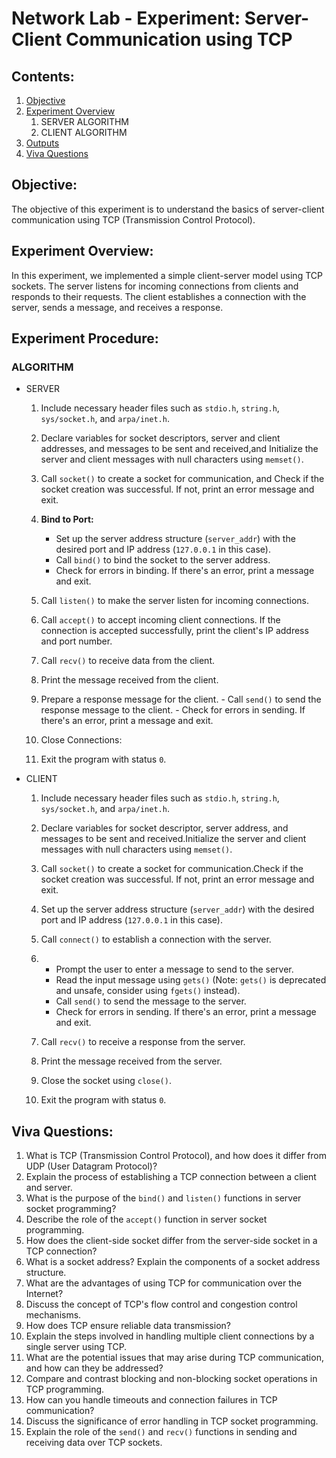 # Network Lab - Experiment: Server-Client Communication using TCP

## Contents:
1. [Objective](https://github.com/Xrg360/networkLabS6/blob/master/exp1-TCP/README.md#objective)
2. [Experiment Overview](https://github.com/Xrg360/networkLabS6/tree/master/exp1-TCP#experiment-overview)
   1. SERVER ALGORITHM
   2. CLIENT ALGORITHM
3. [Outputs](https://github.com/Xrg360/networkLabS6/blob/master/exp1-TCP/outputs.md)
4. [Viva Questions](https://github.com/Xrg360/networkLabS6/tree/master/exp1-TCP#viva-questions)


## Objective:
The objective of this experiment is to understand the basics of server-client communication using TCP (Transmission Control Protocol).

## Experiment Overview:
In this experiment, we implemented a simple client-server model using TCP sockets. The server listens for incoming connections from clients and responds to their requests. The client establishes a connection with the server, sends a message, and receives a response.

## Experiment Procedure:
### ALGORITHM

   - SERVER
      1. Include necessary header files such as `stdio.h`, `string.h`, `sys/socket.h`, and `arpa/inet.h`.
   
      2. Declare variables for socket descriptors, server and client addresses, and messages to be sent and received,and Initialize the server and client messages with null characters using `memset()`.
      
      3. Call `socket()` to create a socket for communication, and Check if the socket creation was successful. If not, print an error message and exit.
      
      4. **Bind to Port:**
         - Set up the server address structure (`server_addr`) with the desired port and IP address (`127.0.0.1` in this case).
         - Call `bind()` to bind the socket to the server address.
         - Check for errors in binding. If there's an error, print a message and exit.
      
      5. Call `listen()` to make the server listen for incoming connections.
      
      6. Call `accept()` to accept incoming client connections. If the connection is accepted successfully, print the client's IP address and port number.
      
      7.  Call `recv()` to receive data from the client.
      
      8.  Print the message received from the client.
      
      9.  Prepare a response message for the client.
         - Call `send()` to send the response message to the client.
         - Check for errors in sending. If there's an error, print a message and exit.
      
      10. Close Connections:
      
      11.  Exit the program with status `0`.
   
   - CLIENT
      1.  Include necessary header files such as `stdio.h`, `string.h`, `sys/socket.h`, and `arpa/inet.h`.
      
      2. Declare variables for socket descriptor, server address, and messages to be sent and received.Initialize the server and client messages with null characters using `memset()`.
      
      3. Call `socket()` to create a socket for communication.Check if the socket creation was successful. If not, print an error message and exit.
      
      4. Set up the server address structure (`server_addr`) with the desired port and IP address (`127.0.0.1` in this case).
      
      5. Call `connect()` to establish a connection with the server.
      
      6. - Prompt the user to enter a message to send to the server.
         - Read the input message using `gets()` (Note: `gets()` is deprecated and unsafe, consider using `fgets()` instead).
         - Call `send()` to send the message to the server.
         - Check for errors in sending. If there's an error, print a message and exit.
      
      7. Call `recv()` to receive a response from the server.
      
      8. Print the message received from the server.
      
      9. Close the socket using `close()`.
      
      10. Exit the program with status `0`.



## Viva Questions:
1. What is TCP (Transmission Control Protocol), and how does it differ from UDP (User Datagram Protocol)?
2. Explain the process of establishing a TCP connection between a client and server.
3. What is the purpose of the `bind()` and `listen()` functions in server socket programming?
4. Describe the role of the `accept()` function in server socket programming.
5. How does the client-side socket differ from the server-side socket in a TCP connection?
6. What is a socket address? Explain the components of a socket address structure.
7. What are the advantages of using TCP for communication over the Internet?
8. Discuss the concept of TCP's flow control and congestion control mechanisms.
9. How does TCP ensure reliable data transmission?
10. Explain the steps involved in handling multiple client connections by a single server using TCP.
11. What are the potential issues that may arise during TCP communication, and how can they be addressed?
12. Compare and contrast blocking and non-blocking socket operations in TCP programming.
13. How can you handle timeouts and connection failures in TCP communication?
14. Discuss the significance of error handling in TCP socket programming.
15. Explain the role of the `send()` and `recv()` functions in sending and receiving data over TCP sockets.
